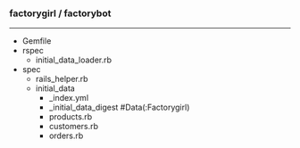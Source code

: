 ### factorygirl / factorybot

---
- Gemfile
- rspec
  - initial_data_loader.rb
- spec
  - rails_helper.rb
  - initial_data
    - _index.yml
    - _initial_data_digest #Data(:Factorygirl)
    - products.rb
    - customers.rb
    - orders.rb




